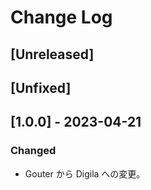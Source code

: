 # Change Log


## [Unreleased]

## [Unfixed]


## [1.0.0] - 2023-04-21

### Changed
* Gouter から Digila への変更。